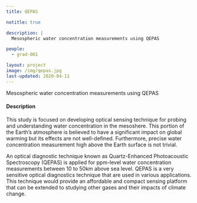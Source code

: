 ```yaml
---
title: QEPAS

notitle: true

description: |
  Mesospheric water concentration measurements using QEPAS

people:
  - grad-001

layout: project
image: /img/qepas.jpg
last-updated: 2020-04-11
---
```


Mesospheric water concentration measurements using QEPAS

#### Description

This study is focused on developing optical sensing technique for probing and understanding water concentration in the mesoshere. This portion of the Earth’s atmosphere is believed to have a significant impact on global warming but its effects are not well-defined. Furthermore, precise water concentration measurement high above the Earth surface is not trivial.

An optical diagnostic technique known as Quartz-Enhanced Photoacoustic Spectroscopy (QEPAS) is applied for ppm-level water concentration measurements between 10 to 50km above sea level. QEPAS is a very sensitive optical diagnostics technique that are used in various applications. This technique would provide an affordable and compact sensing platform that can be extended to studying other gases and their impacts of climate change.